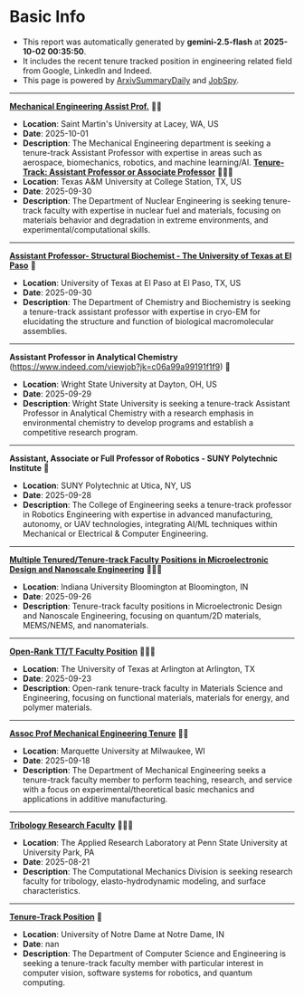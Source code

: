 
# Basic Info
- This report was automatically generated by **gemini-2.5-flash** at **2025-10-02 00:35:50**.  
- It includes the recent tenure tracked position in engineering related field from Google, LinkedIn and Indeed.  
- This page is powered by [ArxivSummaryDaily](https://github.com/dong-zehao/ArxivSummaryDaily) and [JobSpy](https://github.com/speedyapply/JobSpy).
---
**[Mechanical Engineering Assist Prof.](https://www.indeed.com/viewjob?jk=fe4a64c92b878b6c)** 🌟🌟
- **Location**: Saint Martin's University at Lacey, WA, US
- **Date**: 2025-10-01
- **Description**: The Mechanical Engineering department is seeking a tenure-track Assistant Professor with expertise in areas such as aerospace, biomechanics, robotics, and machine learning/AI.
**[Tenure-Track: Assistant Professor or Associate Professor](https://www.indeed.com/viewjob?jk=cda566e497a152cc)** 🌟🌟🌟
- **Location**: Texas A&M University at College Station, TX, US
- **Date**: 2025-09-30
- **Description**: The Department of Nuclear Engineering is seeking tenure-track faculty with expertise in nuclear fuel and materials, focusing on materials behavior and degradation in extreme environments, and experimental/computational skills.
---
**[Assistant Professor- Structural Biochemist - The University of Texas at El Paso](https://www.indeed.com/viewjob?jk=931cdd1765a736d8)** 🌟
- **Location**: University of Texas at El Paso at El Paso, TX, US
- **Date**: 2025-09-30
- **Description**: The Department of Chemistry and Biochemistry is seeking a tenure-track assistant professor with expertise in cryo-EM for elucidating the structure and function of biological macromolecular assemblies.
---
**Assistant Professor in Analytical Chemistry** (https://www.indeed.com/viewjob?jk=c06a99a99191f1f9) 🌟
- **Location**: Wright State University at Dayton, OH, US
- **Date**: 2025-09-29
- **Description**: Wright State University is seeking a tenure-track Assistant Professor in Analytical Chemistry with a research emphasis in environmental chemistry to develop programs and establish a competitive research program.
---
**Assistant, Associate or Full Professor of Robotics - SUNY Polytechnic Institute** 🌟
- **Location**: SUNY Polytechnic at Utica, NY, US
- **Date**: 2025-09-28
- **Description**: The College of Engineering seeks a tenure-track professor in Robotics Engineering with expertise in advanced manufacturing, autonomy, or UAV technologies, integrating AI/ML techniques within Mechanical or Electrical & Computer Engineering.
---
**[Multiple Tenured/Tenure-track Faculty Positions in Microelectronic Design and Nanoscale Engineering](https://www.linkedin.com/jobs/view/4305785130)** 🌟🌟🌟
- **Location**: Indiana University Bloomington at Bloomington, IN
- **Date**: 2025-09-26
- **Description**: Tenure-track faculty positions in Microelectronic Design and Nanoscale Engineering, focusing on quantum/2D materials, MEMS/NEMS, and nanomaterials.
---
**[Open-Rank TT/T Faculty Position](https://www.linkedin.com/jobs/view/4305111865)** 🌟🌟🌟
- **Location**: The University of Texas at Arlington at Arlington, TX
- **Date**: 2025-09-23
- **Description**: Open-rank tenure-track faculty in Materials Science and Engineering, focusing on functional materials, materials for energy, and polymer materials.
---
**[Assoc Prof Mechanical Engineering Tenure](https://www.linkedin.com/jobs/view/4302574000)** 🌟🌟
- **Location**: Marquette University at Milwaukee, WI
- **Date**: 2025-09-18
- **Description**: The Department of Mechanical Engineering seeks a tenure-track faculty member to perform teaching, research, and service with a focus on experimental/theoretical basic mechanics and applications in additive manufacturing.
---
**[Tribology Research Faculty](https://www.linkedin.com/jobs/view/4254463135)** 🌟🌟🌟
- **Location**: The Applied Research Laboratory at Penn State University at University Park, PA
- **Date**: 2025-08-21
- **Description**: The Computational Mechanics Division is seeking research faculty for tribology, elasto-hydrodynamic modeling, and surface characteristics.
---
**[Tenure-Track Position](https://www.linkedin.com/jobs/view/4298241157)** 🌟
- **Location**: University of Notre Dame at Notre Dame, IN
- **Date**: nan
- **Description**: The Department of Computer Science and Engineering is seeking a tenure-track faculty member with particular interest in computer vision, software systems for robotics, and quantum computing.
